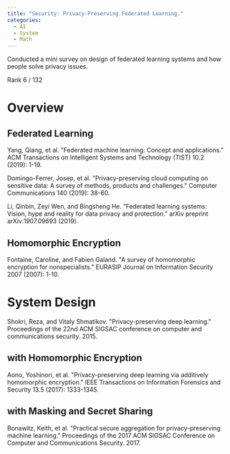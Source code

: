 ```yaml
---
title: "Security: Privacy-Preserving Federated Learning."
categories:
  - AI
  - System
  - Math
---
```


Conducted a mini survey on design of federated learning systems and how people solve privacy issues.

Rank 6 / 132

# Overview

## Federated Learning

Yang, Qiang, et al. "Federated machine learning: Concept and applications." ACM Transactions on Intelligent Systems and Technology (TIST) 10.2 (2019): 1-19.

Domingo-Ferrer, Josep, et al. "Privacy-preserving cloud computing on sensitive data: A survey of methods, products and challenges." Computer Communications 140 (2019): 38-60.

Li, Qinbin, Zeyi Wen, and Bingsheng He. "Federated learning systems: Vision, hype and reality for data privacy and protection." arXiv preprint arXiv:1907.09693 (2019).

## Homomorphic Encryption

Fontaine, Caroline, and Fabien Galand. "A survey of homomorphic encryption for nonspecialists." EURASIP Journal on Information Security 2007 (2007): 1-10.

# System Design

Shokri, Reza, and Vitaly Shmatikov. "Privacy-preserving deep learning." Proceedings of the 22nd ACM SIGSAC conference on computer and communications security. 2015.

## with Homomorphic Encryption

Aono, Yoshinori, et al. "Privacy-preserving deep learning via additively homomorphic encryption." IEEE Transactions on Information Forensics and Security 13.5 (2017): 1333-1345.

## with Masking and Secret Sharing

Bonawitz, Keith, et al. "Practical secure aggregation for privacy-preserving machine learning." Proceedings of the 2017 ACM SIGSAC Conference on Computer and Communications Security. 2017.